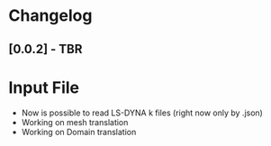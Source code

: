 # Changelog

## [0.0.2] - TBR

# Input File 
- Now is possible to read LS-DYNA k files (right now only by .json)
- Working on mesh translation
- Working on Domain translation
